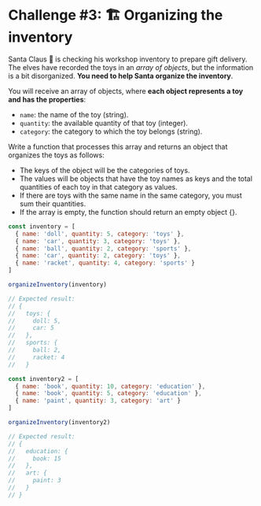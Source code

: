 # Challenge #3: 🏗️ Organizing the inventory

Santa Claus 🎅 is checking his workshop inventory to prepare gift delivery. The elves have recorded the toys in an *array of objects*, but the information is a bit disorganized. **You need to help Santa organize the inventory**.

You will receive an array of objects, where **each object represents a toy and has the properties**:

- `name`: the name of the toy (string).
- `quantity`: the available quantity of that toy (integer).
- `category`: the category to which the toy belongs (string).

Write a function that processes this array and returns an object that organizes the toys as follows:

- The keys of the object will be the categories of toys.
- The values will be objects that have the toy names as keys and the total quantities of each toy in that category as values.
- If there are toys with the same name in the same category, you must sum their quantities.
- If the array is empty, the function should return an empty object {}.

```js
const inventory = [
  { name: 'doll', quantity: 5, category: 'toys' },
  { name: 'car', quantity: 3, category: 'toys' },
  { name: 'ball', quantity: 2, category: 'sports' },
  { name: 'car', quantity: 2, category: 'toys' },
  { name: 'racket', quantity: 4, category: 'sports' }
]

organizeInventory(inventory)

// Expected result:
// {
//   toys: {
//     doll: 5,
//     car: 5
//   },
//   sports: {
//     ball: 2,
//     racket: 4
//   }

const inventory2 = [
  { name: 'book', quantity: 10, category: 'education' },
  { name: 'book', quantity: 5, category: 'education' },
  { name: 'paint', quantity: 3, category: 'art' }
]

organizeInventory(inventory2)

// Expected result:
// {
//   education: {
//     book: 15
//   },
//   art: {
//     paint: 3
//   }
// }
```
